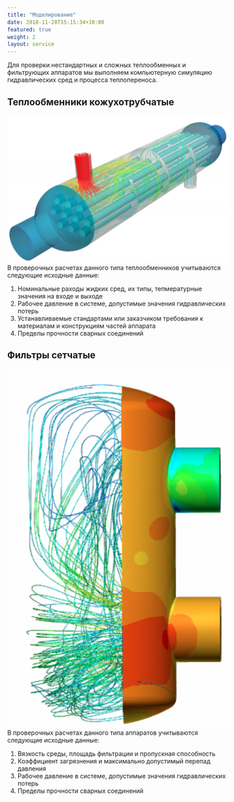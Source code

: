 ```yaml
---
title: "Моделирование"
date: 2018-11-28T15:15:34+10:00
featured: true
weight: 2
layout: service
---
```


Для проверки нестандартных и сложных теплообменных и фильтрующих аппаратов мы выполняем компьютерную симуляцию гидравлических сред и процесса теплопереноса.

## Теплообменники кожухотрубчатые
![horizontal cooler simulation](/images/horizontal-cooler-simulation.svg)
В проверочных расчетах данного типа теплообменников учитываются следующие исходные данные:

1. Номинальные раходы жидких сред, их типы, тепмературные значения на входе и выходе
2. Рабочее давление в системе, допустимые значения гидравлических потерь
3. Устанавливаемые стандартами или заказчиком требования к материалам и конструкциям частей аппарата
4. Пределы прочности сварных соединений


## Фильтры сетчатые
![vertical filter simulation](images/vertical-filter-simulation.svg)
В проверочных расчетах данного типа аппаратов учитываются следующие исходные данные:

1. Вязкость среды, площадь фильтрации и пропускная способность
2. Коэффициент загрязнения и максимально допустимый перепад давления
3. Рабочее давление в системе, допустимые значения гидравлических потерь
4. Пределы прочности сварных соединений
